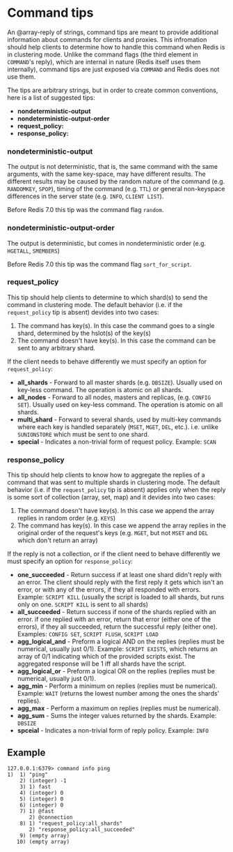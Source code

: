 # Command tips

An @array-reply of strings, command tips are meant to provide additional information about commands for clients and proxies.
This infromation should help clients to determine how to handle this command when Redis is in clustering mode.
Unlike the command flags (the third element in `COMMAND`'s reply), which are internal in nature (Redis itself uses them internally), command tips are just exposed via `COMMAND` and Redis does not use them.

The tips are arbitrary strings, but in order to create common conventions, here is a list of suggested tips:

- **nondeterministic-output**
- **nondeterministic-output-order**
- **request_policy:<policy>**
- **response_policy:<policy>**

### nondeterministic-output

The output is not deterministic, that is, the same command with the same arguments, with the same key-space, may have different results.
The different results may be caused by the random nature of the command  (e.g. `RANDOMKEY`, `SPOP`), timing of the command (e.g. `TTL`) or general non-keyspace differences in the server state (e.g. `INFO`, `CLIENT LIST`).

Before Redis 7.0 this tip was the command flag `random`.

### nondeterministic-output-order

The output is deterministic, but comes in nondeterministic order (e.g. `HGETALL`, `SMEMBERS`)

Before Redis 7.0 this tip was the command flag `sort_for_script`.

### request_policy

This tip should help clients to determine to which shard(s) to send the command in clustering mode.
The default behavior (i.e. if the `request_policy` tip is absent) devides into two cases:
1. The command has key(s). In this case the command goes to a single shard, determined by the hslot(s) of the key(s)
2. The command doesn't have key(s). In this case the command can be sent to any arbitrary shard.

If the client needs to behave differently we must specify an option for `request_policy`:
- **all_shards** - Forward to all master shards (e.g. `DBSIZE`). Usually used on key-less command. The operation is atomic on all shards.
- **all_nodes** - Forward to all nodes, masters and replicas, (e.g. `CONFIG SET`). Usually used on key-less command. The operation is atomic on all shards.
- **multi_shard** - Forward to several shards, used by multi-key commands where each key is handled separately (`MSET`, `MGET`, `DEL`, etc.). i.e. unlike `SUNIONSTORE` which must be sent to one shard.
- **special** - Indicates a non-trivial form of request policy. Example: `SCAN`

### response_policy

This tip should help clients to know how to aggregate the replies of a command that was sent to multiple shards in clustering mode.
The default behavior (i.e. if the `request_policy` tip is absent) applies only when the reply is some sort of collection (array, set, map) and it devides into two cases:
1. The command doesn't have key(s). In this case we append the array replies in random order (e.g. `KEYS`)
2. The command has key(s).  In this case we append the array replies in the original order of the request's keys (e.g. `MGET`, but not `MSET` and `DEL` which don't return an array)

If the reply is not a collection, or if the client need to behave differently we must specify an option for `response_policy`:
- **one_succeeded** - Return success if at least one shard didn't reply with an error. The client should reply with the first reply it gets which isn't an error, or with any of the errors, if they all responded with errors. Example: `SCRIPT KILL` (usually the script is loaded to all shards, but runs only on one. `SCRIPT KILL` is sent to all shards)
- **all_succeeded** - Return success if none of the shards replied with an error. if one replied with an error, return that error (either one of the errors), if they all succeeded, return the successful reply (either one). Examples: `CONFIG SET`, `SCRIPT FLUSH`, `SCRIPT LOAD`
- **agg_logical_and** - Preform a logical AND on the replies (replies must be numerical, usually just 0/1). Example: `SCRIPT EXISTS`, which returns an array of 0/1 indicating which of the provided scripts exist. The aggregated response will be 1 iff all shards have the script.
- **agg_logical_or** - Preform a logical OR on the replies (replies must be numerical, usually just 0/1).
- **agg_min** - Perform a minimum on replies (replies must be numerical). Example: `WAIT` (returns the lowest number among the ones the shards' replies).
- **agg_max** - Perform a maximum on replies (replies must be numerical).
- **agg_sum** - Sums the integer values returned by the shards. Example: `DBSIZE`
- **spceial** - Indicates a non-trivial form of reply policy. Example: `INFO`


## Example

```
127.0.0.1:6379> command info ping
1)  1) "ping"
    2) (integer) -1
    3) 1) fast
    4) (integer) 0
    5) (integer) 0
    6) (integer) 0
    7) 1) @fast
       2) @connection
    8) 1) "request_policy:all_shards"
       2) "response_policy:all_succeeded"
    9) (empty array)
   10) (empty array)

```
